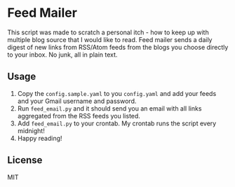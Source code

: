 # Feed Mailer

This script was made to scratch a personal itch - how to keep up with
multiple blog source that I would like to read. Feed mailer sends a
daily digest of new links from RSS/Atom feeds from the blogs you choose
directly to your inbox. No junk, all in plain text.

## Usage

1. Copy the `config.sample.yaml` to you `config.yaml` and add your feeds
  and your Gmail username and password.
2. Run `feed_email.py` and it should send you an email with all links
   aggregated from the RSS feeds you listed.
3. Add `feed_email.py` to your crontab. My crontab runs the script every
   midnight!
4. Happy reading!

## License

MIT

